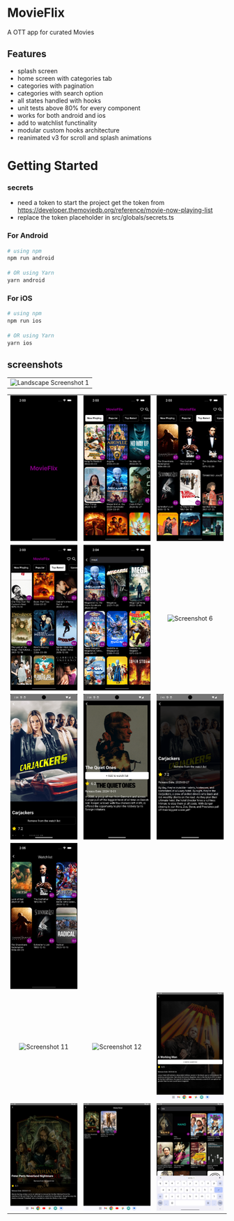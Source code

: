 # MovieFlix

A OTT app for curated Movies

## Features

- splash screen
- home screen with categories tab
- categories with pagination
- categories with search option
- all states handled with hooks
- unit tests above 80% for every component
- works for both android and ios
- add to watchlist functinality
- modular custom hooks architecture
- reanimated v3 for scroll and splash animations

# Getting Started

### secrets

- need a token to start the project get the token from
  https://developer.themoviedb.org/reference/movie-now-playing-list
- replace the token placeholder in src/globals/secrets.ts

### For Android

```bash
# using npm
npm run android

# OR using Yarn
yarn android
```

### For iOS

```bash
# using npm
npm run ios

# OR using Yarn
yarn ios
```

## screenshots

<table>
  <tr>
    <td align="center">
      <img src="screenshots/Screenshot 2025-04-05 at 8.54.09 PM.png" alt="Landscape Screenshot 1" width="600" />
    </td>
  </tr>
</table>

<table>
  <tr>
    <td align="center">
      <img src="screenshots/Simulator Screenshot - Iphone 14 - 2024-03-14 at 02.03.35.png" alt="Screenshot 1" width="200" />
    </td>
    <td align="center">
      <img src="screenshots/Simulator Screenshot - Iphone 14 - 2024-03-14 at 02.03.41.png" alt="Screenshot 2" width="200" />
    </td>
    <td align="center">
      <img src="screenshots/Simulator Screenshot - Iphone 14 - 2024-03-14 at 02.03.44.png" alt="Screenshot 3" width="200" />
    </td>
  </tr>
  <tr>
    <td align="center">
      <img src="screenshots/Simulator Screenshot - Iphone 14 - 2024-03-14 at 02.03.50.png" alt="Screenshot 4" width="200" />
    </td>
    <td align="center">
      <img src="screenshots/Simulator Screenshot - Iphone 14 - 2024-03-14 at 02.04.30.png" alt="Screenshot 5" width="200" />
    </td>
    <td align="center">
      <img src="screenshots/Screenshot_1743862192.png" alt="Screenshot 6" width="200" />
    </td>
  </tr>
  <tr>
    <td align="center">
      <img src="screenshots/Screenshot_1743862111.png" alt="Screenshot 7" width="200" />
    </td>
    <td align="center">
      <img src="screenshots/Screenshot_1743862132.png" alt="Screenshot 8" width="200" />
    </td>
    <td align="center">
      <img src="screenshots/Screenshot_1743862402.png" alt="Screenshot 9" width="200" />
    </td>
  </tr>
  <tr>
    <td align="center">
      <img src="screenshots/Simulator Screenshot - Iphone 14 - 2024-03-14 at 02.05.08.png" alt="Screenshot 10" width="200" />
    </td>
  </tr>
  <tr>
  <td align="center">
    <img src="screenshots/Screenshot_1744024287.png" alt="Screenshot 11" width="200" />
  </td>
  <td align="center">
    <img src="screenshots/Screenshot_1744024294.png" alt="Screenshot 12" width="200" />
  </td>
  <td align="center">
    <img src="screenshots/Screenshot_1744024308.png" alt="Screenshot 13" width="200" />
  </td>
 </tr>
  <tr>
    <td align="center">
      <img src="screenshots/Screenshot_1744024318.png" alt="Screenshot 14" width="200" />
    </td>
    <td align="center">
      <img src="screenshots/Screenshot_1744024333.png" alt="Screenshot 15" width="200" />
    </td>
    <td align="center">
      <img src="screenshots/Screenshot_1744024369.png" alt="Screenshot 16" width="200" />
    </td>
  </tr>
</table>
